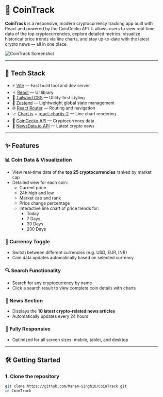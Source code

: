 # 🚀 CoinTrack

**CoinTrack** is a responsive, modern cryptocurrency tracking app built with React and powered by the CoinGecko API. It allows users to view real-time data of the top cryptocurrencies, explore detailed metrics, visualize historical price trends via line charts, and stay up-to-date with the latest crypto news — all in one place.

![CoinTrack Screenshot](https://github.com/Manan-Singh10/CoinTrack/blob/main/public/preview.png) <!-- Replace with actual screenshot path if available -->

---

## 🔧 Tech Stack

- ⚡️ [Vite](https://vitejs.dev/) — Fast build tool and dev server
- ⚛️ [React](https://reactjs.org/) — UI library
- 🎨 [Tailwind CSS](https://tailwindcss.com/) — Utility-first styling
- 🔄 [Zustand](https://github.com/pmndrs/zustand) — Lightweight global state management
- 🌐 [React Router](https://reactrouter.com/) — Routing and navigation
- 📈 [Chart.js](https://www.chartjs.org/) + [react-chartjs-2](https://github.com/reactchartjs/react-chartjs-2) — Line chart rendering
- 📡 [CoinGecko API](https://www.coingecko.com/en/api) — Cryptocurrency data
- 📰 [NewsData.io API](https://newsdata.io/) — Latest crypto news

---

## ✨ Features

### 📊 Coin Data & Visualization
- View real-time data of the **top 25 cryptocurrencies** ranked by market cap
- Detailed view for each coin:
  - Current price
  - 24h high and low
  - Market cap and rank
  - Price change percentage
  - Interactive line chart of price trends for:
    - Today
    - 7 Days
    - 30 Days
    - 200 Days

### 💱 Currency Toggle
- Switch between different currencies (e.g. USD, EUR, INR)
- Coin data updates automatically based on selected currency

### 🔍 Search Functionality
- Search for any cryptocurrency by name
- Click a search result to view complete coin details with charts

### 📰 News Section
- Displays the **10 latest crypto-related news articles**
- Automatically updates every 24 hours

### 📱 Fully Responsive
- Optimized for all screen sizes: mobile, tablet, and desktop

---

## 🛠️ Getting Started

### 1. Clone the repository

```bash
git clone https://github.com/Manan-Singh10/CoinTrack.git
cd CoinTrack

